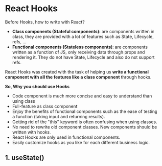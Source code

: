 # React Hooks

Before Hooks, how to write with React?

- **Class components (Stateful components)**: are components written in class, they are provided with a lot of features such as State, Lifecycle, refs, ...
- **Functional components (Stateless components)**: are components written as a function of JS, only receiving data through props and rendering it. They do not have State, Lifecycle and also do not support refs.

React Hooks was created with the task of helping us **write a functional component with all the features like a class component** through hooks.

**So, Why you should use Hooks**
- Code component is much more concise and easy to understand than using class
- Full-feature as class component
- Enjoy the benefits of functional components such as the ease of testing a function (taking input and returning results).
- Getting rid of the "this" keyword is often confusing when using classes.
- No need to rewrite old component classes. New components should be written with hooks.
- React Hooks are only used in functional components.
- Easily customize hooks as you like for each different business logic.

## 1. useState()
